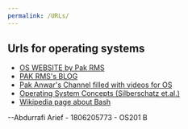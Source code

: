 ```yaml
---
permalink: /URLs/
---
```


## Urls for operating systems
* [OS WEBSITE by Pak RMS](https://os.vlsm.org/)
* [PAK RMS's BLOG](https://rahmatm.samik-ibrahim.vlsm.org/)
* [Pak Anwar's Channel filled with videos for OS](https://www.youtube.com/channel/UCi3sVI10RtRaVWuq1SOVaSg)
* [Operating System Concepts (Silberschatz et.al.)](https://codex.cs.yale.edu/avi/os-book/)
* [Wikipedia page about Bash](https://en.wikipedia.org/wiki/Bash_(Unix_shell))

--Abdurrafi Arief - 1806205773 - OS201 B